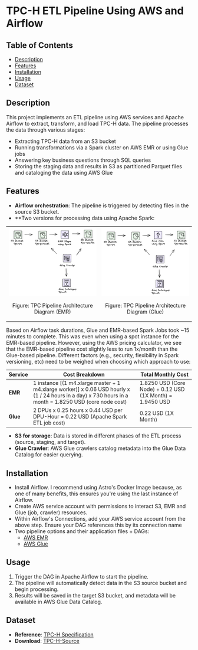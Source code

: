 # TPC-H ETL Pipeline Using AWS and Airflow

## Table of Contents
- [Description](#description)
- [Features](#features)
- [Installation](#installation)
- [Usage](#usage)
- [Dataset](#dataset)

## Description

This project implements an ETL pipeline using AWS services and Apache Airflow to extract, transform, and load TPC-H data. The pipeline processes the data through various stages:
- Extracting TPC-H data from an S3 bucket
- Running transformations via a Spark cluster on AWS EMR or using Glue jobs
- Answering key business questions through SQL queries 
- Storing the staging data and results in S3 as partitioned Parquet files and cataloging the data using AWS Glue 

## Features
  - **Airflow orchestration**: The pipeline is triggered by detecting files in the source S3 bucket.
  - **Two versions for processing data using Apache Spark:
    
<table>
  <tr>
    <td align="center">
      <img src="https://github.com/mlhull/tpc_pipeline/blob/main/emr/TPC%20Pipeline%20Architecture%20Diagram_EMR.png" alt="EMR" width="300"/><br>
      <p>Figure: TPC Pipeline Architecture Diagram (EMR)</p>
    </td>
    <td align="center">
      <img src="https://github.com/mlhull/tpc_pipeline/blob/main/glue/TPC%20Pipeline%20Architecture%20Diagram_Glue.png" alt="Glue" width="300"/><br>
      <p>Figure: TPC Pipeline Architecture Diagram (Glue)</p>
    </td>
  </tr>
</table>

Based on Airflow task durations, Glue and EMR-based Spark Jobs took ~15 minutes to complete. This was even when using a spot instance for the EMR-based pipeline. However, using the AWS pricing calculator, we see that the EMR-based pipeline cost slightly less to run 1x/month than the Glue-based pipeline. Different factors (e.g., security, flexibility in Spark versioning, etc) need to be weighed when choosing which approach to use:
  
| **Service** | **Cost Breakdown**                                                                                                                                                     | **Total Monthly Cost**  |
|-------------|------------------------------------------------------------------------------------------------------------------------------------------------------------------------|-------------------------|
| **EMR**     | 1 instance [(1 m4.xlarge master + 1 m4.xlarge worker)] x 0.06 USD hourly x (1 / 24 hours in a day) x 730 hours in a month = 1.8250 USD (core node cost)           | 1.8250 USD (Core Node) + 0.12 USD (1X Month) = 1.9450 USD  |
| **Glue**    | 2 DPUs x 0.25 hours x 0.44 USD per DPU-Hour = 0.22 USD (Apache Spark ETL job cost)                                                                                 | 0.22 USD (1X Month)    |

  
  - **S3 for storage**: Data is stored in different phases of the ETL process (source, staging, and target).
  - **Glue Crawler**: AWS Glue crawlers catalog metadata into the Glue Data Catalog for easier querying.

## Installation
- Install Airflow. I recommend using Astro's Docker Image because, as one of many benefits, this ensures you're using the last instance of Airflow.
- Create AWS service account with permissions to interact S3, EMR and Glue (job, crawler) resources.
- Within Airflow's Connections, add your AWS service account from the above step. Ensure your DAG references this by its connection name
- Two pipeline options and their application files + DAGs:
    - [AWS EMR](https://github.com/mlhull/tpc_pipeline/tree/main/emr)
    - [AWS Glue](https://github.com/mlhull/tpc_pipeline/tree/main/glue)

## Usage
1. Trigger the DAG in Apache Airflow to start the pipeline.
2. The pipeline will automatically detect data in the S3 source bucket and begin processing.
3. Results will be saved in the target S3 bucket, and metadata will be available in AWS Glue Data Catalog.

## Dataset
- **Reference**: [TPC-H Specification](https://www.tpc.org/TPC_Documents_Current_Versions/pdf/TPC-H_v3.0.1.pdf)
- **Download**: [TPC-H-Source](https://www.kaggle.com/datasets/razasiddique/ddos-tcp-dataset)


